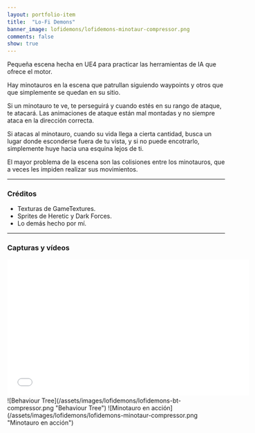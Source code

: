 ```yaml
---
layout: portfolio-item
title:  "Lo-Fi Demons"
banner_image: lofidemons/lofidemons-minotaur-compressor.png
comments: false
show: true
---
```


Pequeña escena hecha en UE4 para practicar las herramientas de IA que ofrece el motor.

Hay minotauros en la escena que patrullan siguiendo waypoints y otros que que simplemente se quedan en su sitio.

Si un minotauro te ve, te perseguirá y cuando estés en su rango de ataque, te atacará. Las animaciones de ataque están mal montadas y no siempre ataca en la dirección correcta.

Si atacas al minotauro, cuando su vida llega a cierta cantidad, busca un lugar donde esconderse fuera de tu vista, y si no puede encotrarlo, simplemente huye hacia una esquina lejos de ti.

El mayor problema de la escena son las colisiones entre los minotauros, que a veces les impiden realizar sus movimientos.

---

### Créditos
* Texturas de GameTextures.
* Sprites de Heretic y Dark Forces.
* Lo demás hecho por mí.

---

### Capturas y vídeos
<iframe width="560" height="315" src="//www.youtube.com/embed/8n5fGPTZpCg" frameborder="0" allowfullscreen></iframe>
![Behaviour Tree](/assets/images/lofidemons/lofidemons-bt-compressor.png "Behaviour Tree")
![Minotauro en acción](/assets/images/lofidemons/lofidemons-minotaur-compressor.png "Minotauro en acción")